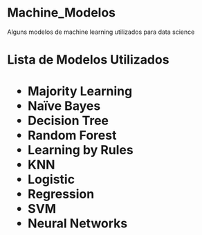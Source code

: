 # Machine_Modelos
Alguns modelos de machine learning utilizados para data science
<H1>Lista de Modelos Utilizados<H1>
 
* Majority Learning 
* Naïve Bayes
* Decision Tree
* Random Forest
* Learning by Rules
* KNN
* Logistic
* Regression
* SVM
* Neural Networks


